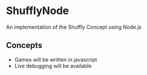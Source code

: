 ShufflyNode
===========

An implementation of the Shuffly Concept using Node.js

Concepts
--------

* Games will be written in javascript
* Live debugging will be available